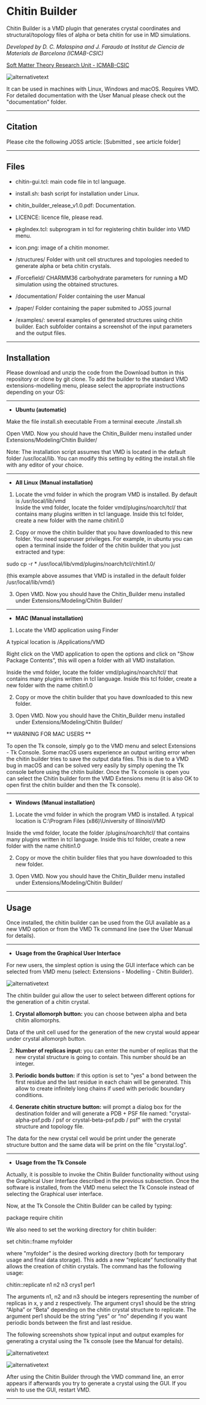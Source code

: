 # Chitin Builder

Chitin Builder is a VMD plugin that generates crystal coordinates and structural/topology files of alpha or beta chitin for use in MD simulations.

*Developed by D. C. Malaspina and J. Faraudo at Institut de Ciencia de Materials de Barcelona (ICMAB-CSIC)*

[Soft Matter Theory Research Unit - ICMAB-CSIC](https://icmab.es/ts/softmattertheory)

![alternativetext](icon.png)

It can be used in machines with Linux, Windows and macOS. Requires VMD.
For detailed documentation with the User Manual please check out the "documentation" folder.

----------------------------------------------------------------
## Citation

Please cite the following JOSS article:
[Submitted , see article folder]

----------------------------------------------------------------
## Files

* chitin-gui.tcl: main code file in tcl language.

* install.sh: bash script for installation under Linux.

* chitin_builder_release_v1.0.pdf: Documentation.

* LICENCE: licence file, please read.

* pkgIndex.tcl: subprogram in tcl for registering chitin builder into VMD menu.

* icon.png: image of a chitin monomer.

* /structures/ Folder with unit cell structures and topologies needed to generate alpha or beta chitin crystals.

* /Forcefield/ CHARMM36 carbohydrate parameters for running a MD simulation using the obtained structures.

* /documentation/ Folder containing the user Manual

* /paper/ Folder containing the paper submited to JOSS journal

* /examples/: several examples of generated structures using chitin builder. Each subfolder contains a screenshot of the input parameters and the output files.





-----------------------------------------

## Installation

Please download and unzip the code from the Download button in this repository or clone by git clone. 
To add the builder to the standard VMD extensions-modelling menu, please select the appropriate instructions depending on your OS:

-----------------------------------------
* **Ubuntu (automatic)**

Make the file install.sh executable 
From a terminal execute ./install.sh

Open VMD. Now you should have the Chitin_Builder menu installed under Extensions/Modeling/Chitin Builder/

Note: The installation script assumes that VMD is located in the default folder /usr/local/lib. You can modify this setting by editing the install.sh file with any editor of your choice.

-------------------------------------------
* **All Linux (Manual installation)**

1) Locate the vmd folder in which the program VMD is installed. By default is /usr/local/lib/vmd  
Inside the vmd folder, locate the folder vmd/plugins/noarch/tcl/ that contains many plugins written in tcl language.
Inside this tcl folder, create a new folder with the name chitin1.0

2) Copy or move the chitin builder that you have downloaded to this new folder. You need superuser privileges.
For example, in ubuntu you can open a terminal inside the folder of the chitin builder that you just extracted and type:

sudo cp -r * /usr/local/lib/vmd/plugins/noarch/tcl/chitin1.0/

(this example above assumes that VMD is installed in the default folder /usr/local/lib/vmd/)

3) Open VMD. Now you should have the Chitin_Builder menu installed under Extensions/Modeling/Chitin Builder/
-------------------------------------------
* **MAC (Manual installation)**

1) Locate the VMD application using Finder

A typical location is /Applications/VMD

Right click on the VMD application to open the options and click on "Show Package Contents", this will open a folder with all VMD installation.

Inside the vmd folder, locate the folder vmd/plugins/noarch/tcl/ that contains many plugins written in tcl language.
Inside this tcl folder, create a new folder with the name chitin1.0

2) Copy or move the chitin builder that you have downloaded to this new folder. 

3) Open VMD. Now you should have the Chitin_Builder menu installed under Extensions/Modeling/Chitin Builder/

** WARNING FOR MAC USERS **

To open the Tk console, simply go to the VMD menu and select Extensions - Tk Console. 
Some macOS users experience an output writing error when the chitin builder tries to save the output data files.
This is due to a VMD bug in macOS and can be solved very easily by simply opening the Tk console before using the chitin builder.
Once the Tk console is open you can select the Chitin builder form the VMD Extensions menu (it is also OK to open first the chitin builder and then the Tk console).

-------------------------------------------
* **Windows (Manual installation)**

1) Locate the vmd folder in which the program VMD is installed. 
A typical location is C:\Program Files (x86)\University of Illinois\VMD

Inside the vmd folder, locate the folder /plugins/noarch/tcl/ that contains many plugins written in tcl language.
Inside this tcl folder, create a new folder with the name chitin1.0

2) Copy or move the chitin builder files that you have downloaded to this new folder. 

3) Open VMD. Now you should have the Chitin_Builder menu installed under Extensions/Modeling/Chitin Builder/



-------------------------------------------
## Usage

Once installed, the chitin builder can be used from the GUI available as a new VMD option or from the VMD Tk command line (see the User Manual for details). 

-------------------------------------------

* **Usage from the Graphical User Interface**
  
For new users, the simplest option is using the GUI interface which can be selected from VMD menu (select: Extensions - Modelling - Chitin Builder).

![alternativetext](/examples/example-b-beta-2-2-4/beta-2-2-4.png)

The chitin builder gui allow the user to select between different options for the generation of a chitin crystal.

1) **Crystal allomorph button:** you can choose between alpha and beta chitin allomorphs.

Data of the unit cell used for the generation of the new crystal would appear under crystal allomorph button.

2) **Number of replicas input:** you can enter the number of replicas that the new crystal structure is going to contain. This number should be an integer.

3) **Periodic bonds button:** if this option is set to "yes" a bond between the first residue and the last residue in each chain will be generated. This allow to create infinitely long chains if used with periodic boundary conditions.

4) **Generate chitin structure button:** will prompt a dialog box for the destination folder and will generate a PDB + PSF file named: "crystal-alpha-psf.pdb / psf or crystal-beta-psf.pdb / psf" with the crystal structure and topology file.

The data for the new crystal cell would be print under the generate structure button and the same data will be print on the file "crystal.log".

-------------------------------------------

* **Usage from the Tk Console**

Actually, it is possible to invoke the Chitin Builder functionality without using the Graphical User Interface described in the previous subsection.
Once the software is installed, from the VMD menu select the Tk Console instead of selecting the Graphical user interface.

Now, at the Tk Console the Chitin Builder can be called by typing:

package require chitin

We also need to set the working directory for chitin builder:

set chitin::fname myfolder

where "myfolder" is the desired working directory (both for temporary usage and final data storage).
This adds a new “replicate” functionality that allows the creation of chitin crystals.
The command has the following usage:

chitin::replicate n1 n2 n3 crys1 per1

The arguments n1, n2 and n3 should be integers representing the number of replicas in x, y and z respectively.
The argument crys1 should be the string “Alpha” or “Beta” depending on the chitin crystal structure to replicate.
The argument per1 should be the string “yes” or “no” depending if you want periodic bonds between the first and last residue.

The following screenshots show typical input and output examples for generating a crystal using the Tk console (see the Manual for details).

![alternativetext](/examples/Tkconsole_example/inputTk.png)

![alternativetext](/examples/Tkconsole_example/outputTk.png)

After using the Chitin Builder through the VMD command line, an error appears if afterwards you try to generate a crystal using the GUI. 
If you wish to use the GUI, restart VMD.

-------------------------------------------



